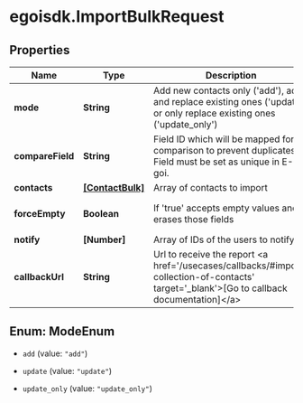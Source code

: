 # egoisdk.ImportBulkRequest

## Properties

Name | Type | Description | Notes
------------ | ------------- | ------------- | -------------
**mode** | **String** | Add new contacts only (&#39;add&#39;), add and replace existing ones (&#39;update&#39;) or only replace existing ones (&#39;update_only&#39;) | 
**compareField** | **String** | Field ID which will be mapped for comparison to prevent duplicates. Field must be set as unique in E-goi. | 
**contacts** | [**[ContactBulk]**](ContactBulk.md) | Array of contacts to import | 
**forceEmpty** | **Boolean** | If &#39;true&#39; accepts empty values and erases those fields | [optional] [default to false]
**notify** | **[Number]** | Array of IDs of the users to notify | [optional] 
**callbackUrl** | **String** | Url to receive the report &lt;a href&#x3D;&#39;/usecases/callbacks/#import-collection-of-contacts&#39; target&#x3D;&#39;_blank&#39;&gt;[Go to callback documentation]&lt;/a&gt; | [optional] 



## Enum: ModeEnum


* `add` (value: `"add"`)

* `update` (value: `"update"`)

* `update_only` (value: `"update_only"`)




